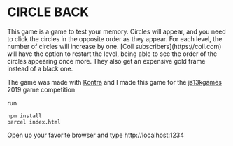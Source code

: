 <h1>CIRCLE BACK</h1>
This game is a game to test your memory. Circles will appear, and you need to click the circles in the opposite order as they appear. For each level, the number of circles will increase by one. [Coil subscribers](https://coil.com) will have the option to restart the level, being able to see the order of the circles appearing once more. They also get an expensive gold frame instead of a black one.

The game was made with
[Kontra](https://straker.github.io/kontra/) and I made this game for the [js13kgames](https://js13kgames.com) 2019 game competition

run 
```
npm install
parcel index.html
```

Open up your favorite browser and type http://localhost:1234
